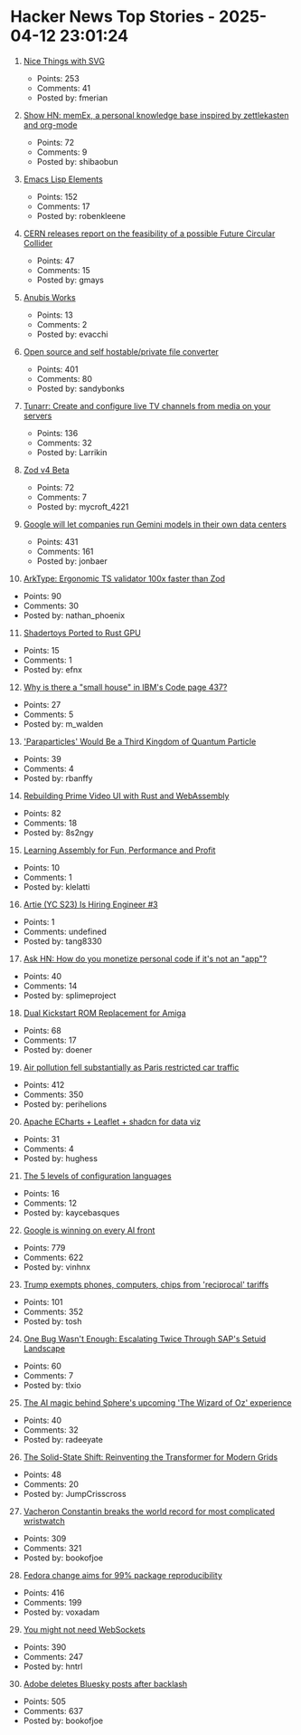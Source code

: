 # Hacker News Top Stories - 2025-04-12 23:01:24

1. [Nice Things with SVG](https://fuma-nama.vercel.app/blog/svg-art)
   - Points: 253
   - Comments: 41
   - Posted by: fmerian

2. [Show HN: memEx, a personal knowledge base inspired by zettlekasten and org-mode](https://gitea.bubbletea.dev/shibao/memex)
   - Points: 72
   - Comments: 9
   - Posted by: shibaobun

3. [Emacs Lisp Elements](https://protesilaos.com/emacs/emacs-lisp-elements)
   - Points: 152
   - Comments: 17
   - Posted by: robenkleene

4. [CERN releases report on the feasibility of a possible Future Circular Collider](https://home.cern/news/news/accelerators/cern-releases-report-feasibility-possible-future-circular-collider)
   - Points: 47
   - Comments: 15
   - Posted by: gmays

5. [Anubis Works](https://xeiaso.net/notes/2025/anubis-works/)
   - Points: 13
   - Comments: 2
   - Posted by: evacchi

6. [Open source and self hostable/private file converter](https://vert.sh)
   - Points: 401
   - Comments: 80
   - Posted by: sandybonks

7. [Tunarr: Create and configure live TV channels from media on your servers](https://tunarr.com/)
   - Points: 136
   - Comments: 32
   - Posted by: Larrikin

8. [Zod v4 Beta](https://v4.zod.dev/v4)
   - Points: 72
   - Comments: 7
   - Posted by: mycroft_4221

9. [Google will let companies run Gemini models in their own data centers](https://www.cnbc.com/2025/04/09/google-will-let-companies-run-gemini-models-in-their-own-data-centers.html)
   - Points: 431
   - Comments: 161
   - Posted by: jonbaer

10. [ArkType: Ergonomic TS validator 100x faster than Zod](https://arktype.io/)
   - Points: 90
   - Comments: 30
   - Posted by: nathan_phoenix

11. [Shadertoys Ported to Rust GPU](https://rust-gpu.github.io/blog/2025/04/10/shadertoys/)
   - Points: 15
   - Comments: 1
   - Posted by: efnx

12. [Why is there a "small house" in IBM's Code page 437?](https://blog.glyphdrawing.club/why-is-there-a-small-house-in-ibm-s-code-page-437/)
   - Points: 27
   - Comments: 5
   - Posted by: m_walden

13. ['Paraparticles' Would Be a Third Kingdom of Quantum Particle](https://www.quantamagazine.org/paraparticles-would-be-a-third-kingdom-of-quantum-particle-20250411/)
   - Points: 39
   - Comments: 4
   - Posted by: rbanffy

14. [Rebuilding Prime Video UI with Rust and WebAssembly](https://www.infoq.com/presentations/prime-video-rust/)
   - Points: 82
   - Comments: 18
   - Posted by: 8s2ngy

15. [Learning Assembly for Fun, Performance and Profit](https://thechipletter.substack.com/p/learning-assembly-for-fun-and-profit)
   - Points: 10
   - Comments: 1
   - Posted by: klelatti

16. [Artie (YC S23) Is Hiring Engineer #3](https://www.ycombinator.com/companies/artie/jobs/7kGvDVC-founding-product-engineer)
   - Points: 1
   - Comments: undefined
   - Posted by: tang8330

17. [Ask HN: How do you monetize personal code if it's not an "app"?](undefined)
   - Points: 40
   - Comments: 14
   - Posted by: splimeproject

18. [Dual Kickstart ROM Replacement for Amiga](https://github.com/cdhooper/kicksmash32)
   - Points: 68
   - Comments: 17
   - Posted by: doener

19. [Air pollution fell substantially as Paris restricted car traffic](https://www.washingtonpost.com/climate-solutions/2025/04/12/air-pollution-paris-health-cars/)
   - Points: 412
   - Comments: 350
   - Posted by: perihelions

20. [Apache ECharts + Leaflet + shadcn for data viz](https://docs.evidence.dev/components/all-components/)
   - Points: 31
   - Comments: 4
   - Posted by: hughess

21. [The 5 levels of configuration languages](https://beza1e1.tuxen.de/config_levels.html)
   - Points: 16
   - Comments: 12
   - Posted by: kaycebasques

22. [Google is winning on every AI front](https://www.thealgorithmicbridge.com/p/google-is-winning-on-every-ai-front)
   - Points: 779
   - Comments: 622
   - Posted by: vinhnx

23. [Trump exempts phones, computers, chips from 'reciprocal' tariffs](https://www.bloomberg.com/news/articles/2025-04-12/trump-exempts-phones-computers-chips-from-reciprocal-tariffs)
   - Points: 101
   - Comments: 352
   - Posted by: tosh

24. [One Bug Wasn't Enough: Escalating Twice Through SAP's Setuid Landscape](https://www.anvilsecure.com/blog/one-bug-wasnt-enough-escalating-twice-through-saps-setuid-landscape.html)
   - Points: 60
   - Comments: 7
   - Posted by: tlxio

25. [The AI magic behind Sphere's upcoming 'The Wizard of Oz' experience](https://blog.google/products/google-cloud/sphere-wizard-of-oz/)
   - Points: 40
   - Comments: 32
   - Posted by: radeeyate

26. [The Solid-State Shift: Reinventing the Transformer for Modern Grids](https://www.powermag.com/the-solid-state-shift-reinventing-the-transformer-for-modern-grids/)
   - Points: 48
   - Comments: 20
   - Posted by: JumpCrisscross

27. [Vacheron Constantin breaks the world record for most complicated wristwatch](https://www.hodinkee.com/articles/introducing-vacheron-constantin-les-cabinotiers-solaria)
   - Points: 309
   - Comments: 321
   - Posted by: bookofjoe

28. [Fedora change aims for 99% package reproducibility](https://lwn.net/Articles/1014979/)
   - Points: 416
   - Comments: 199
   - Posted by: voxadam

29. [You might not need WebSockets](https://hntrl.io/posts/you-dont-need-websockets/)
   - Points: 390
   - Comments: 247
   - Posted by: hntrl

30. [Adobe deletes Bluesky posts after backlash](https://petapixel.com/2025/04/10/adobe-deletes-bluesky-posts-after-furious-backlash/)
   - Points: 505
   - Comments: 637
   - Posted by: bookofjoe

